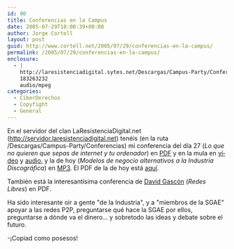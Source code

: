 ```yaml
---
id: 90
title: Conferencias en la Campus
date: 2005-07-29T18:00:39+00:00
author: Jorge Cortell
layout: post
guid: http://www.cortell.net/2005/07/29/conferencias-en-la-campus/
permalink: /2005/07/29/conferencias-en-la-campus/
enclosure:
  - |
    http://laresistenciadigital.sytes.net/Descargas/Campus-Party/Conferencias/Jorge%20Cortell%20&%20Invitados%20-Modelos%20de%20Negocio%20Alternativos%20a%20la%20Industria%20Discogr%E1fica.mp3
    183263232
    audio/mpeg
categories:
  - CiberDerechos
  - Copyfight
  - General
---
```

En el servidor del clan LaResistenciaDigital.net (<http://servidor.laresistenciadigital.net>) tenéis (en la ruta /Descargas/Campus-Party/Conferencias) mi conferencia del dí­a 27 (_Lo que no quieren que sepas de internet y tu ordenador_) en [PDF](http://www.cortell.net/wp-content/files/Campus270705.pdf) y en la mula en [ví­deo](//|file|Lo%20que%20no%20quieren%20que%20sepas%20de%20internet%20y%20tu%20ordenador.%20Conferencia%20Jorge%20Cortell%20Campus%20Party%2027-08-2005.avi|380418338|FC65A8E8DEF3ED6261A108F751A8D43B|h=44M2CZKUCFWAT54JLGAI7IBUPA3HFD4L|/) y [audio](//|file|Lo%20que%20no%20quieren%20que%20sepas%20de%20internet%20y%20tu%20ordenador.%20Conferencia%20Jorge%20Cortell%20Campus%20Party%2027-08-2005.mp3|101914331|CA5EBF81D4944987663F28BEF21334DA|h=UXOH6UQ4AWEKPHW3AFJUHPVA2JLIF5FT|/), y la de hoy (_Modelos de negocio alternativos a la Industria Discográfica_) en [MP3](http://laresistenciadigital.sytes.net/Descargas/Campus-Party/Conferencias/Jorge%20Cortell%20&%20Invitados%20-Modelos%20de%20Negocio%20Alternativos%20a%20la%20Industria%20Discogr%E1fica.mp3). El PDF de la de hoy está [aquí­](http://www.cortell.net/wp-content/files/Campus290705.pdf).

También está la interesantí­sima conferencia de [David Gascón](http://www.laotracara.com/) (_Redes Libres_) en PDF.

Ha sido interesante oir a gente "de la Industria", y a "miembros de la SGAE" apoyar a las redes P2P, preguntarse qué hace la SGAE por ellos, preguntarse a dónde va el dinero... y sobretodo las ideas y debate sobre el futuro.

-¡Copiad como posesos!